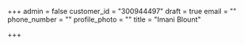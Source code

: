 +++
admin = false
customer_id = "300944497"
draft = true
email = ""
phone_number = ""
profile_photo = ""
title = "Imani Blount"

+++
